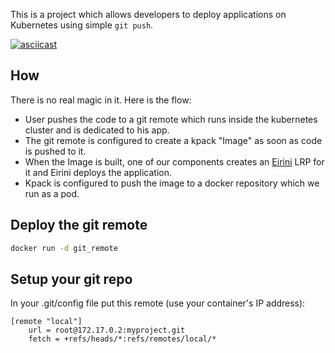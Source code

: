 This is a project which allows developers to deploy applications on Kubernetes using simple `git push`.

[![asciicast](https://asciinema.org/a/vKZlkl1xdJnj2ZWKrpoYrxMcF.svg)](https://asciinema.org/a/vKZlkl1xdJnj2ZWKrpoYrxMcF)

## How

There is no real magic in it. Here is the flow:

- User pushes the code to a git remote which runs inside the kubernetes cluster and is dedicated to his app.
- The git remote is configured to create a kpack "Image" as soon as code is pushed to it.
- When the Image is built, one of our components creates an [Eirini](https://github.com/cloudfoundry-incubator/eirini) LRP for it and Eirini deploys the application.
- Kpack is configured to push the image to a docker repository which we run as a pod.

## Deploy the git remote

```bash
docker run -d git_remote
```

## Setup your git repo

In your .git/config file put this remote (use your container's IP address):

```
[remote "local"]
	url = root@172.17.0.2:myproject.git
	fetch = +refs/heads/*:refs/remotes/local/*

```
